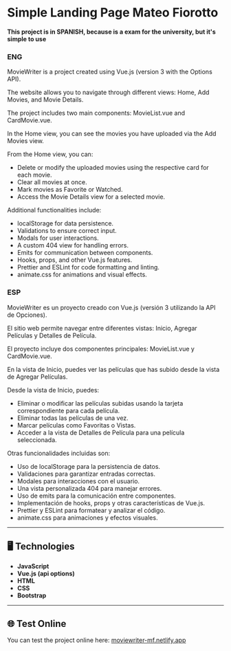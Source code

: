 # Simple Landing Page Mateo Fiorotto

**This project is in SPANISH, because is a exam for the university, but it's simple to use**

### ENG
MovieWriter is a project created using Vue.js (version 3 with the Options API).

The website allows you to navigate through different views: Home, Add Movies, and Movie Details.

The project includes two main components: MovieList.vue and CardMovie.vue.

In the Home view, you can see the movies you have uploaded via the Add Movies view.

From the Home view, you can:
- Delete or modify the uploaded movies using the respective card for each movie.
- Clear all movies at once.
- Mark movies as Favorite or Watched.
- Access the Movie Details view for a selected movie.

Additional functionalities include:
- localStorage for data persistence.
- Validations to ensure correct input.
- Modals for user interactions.
- A custom 404 view for handling errors.
- Emits for communication between components.
- Hooks, props, and other Vue.js features.
- Prettier and ESLint for code formatting and linting.
- animate.css for animations and visual effects.


### ESP
MovieWriter es un proyecto creado con Vue.js (versión 3 utilizando la API de Opciones).

El sitio web permite navegar entre diferentes vistas: Inicio, Agregar Películas y Detalles de Película.

El proyecto incluye dos componentes principales: MovieList.vue y CardMovie.vue.

En la vista de Inicio, puedes ver las películas que has subido desde la vista de Agregar Películas.

Desde la vista de Inicio, puedes:
- Eliminar o modificar las películas subidas usando la tarjeta correspondiente para cada película.
- Eliminar todas las películas de una vez.
- Marcar películas como Favoritas o Vistas.
- Acceder a la vista de Detalles de Película para una película seleccionada.

Otras funcionalidades incluidas son:
- Uso de localStorage para la persistencia de datos.
- Validaciones para garantizar entradas correctas.
- Modales para interacciones con el usuario.
- Una vista personalizada 404 para manejar errores.
- Uso de emits para la comunicación entre componentes.
- Implementación de hooks, props y otras características de Vue.js.
- Prettier y ESLint para formatear y analizar el código.
- animate.css para animaciones y efectos visuales.

---

## 🖥️ Technologies
- **JavaScript**
- **Vue.js (api options)**
- **HTML**
- **CSS**
- **Bootstrap**

---

## 🌐 Test Online
You can test the project online here: [moviewriter-mf.netlify.app](https://moviewriter-mf.netlify.app)